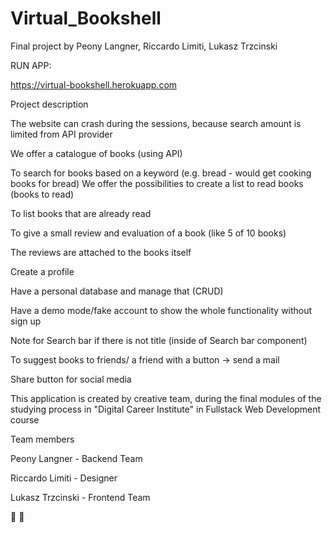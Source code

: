 # Virtual_Bookshell
Final project by Peony Langner, Riccardo Limiti, Lukasz Trzcinski 

RUN APP: 

https://virtual-bookshell.herokuapp.com

Project description

The website can crash during the sessions, because search amount is limited from API provider

We offer a catalogue of books (using API)

To search for books based on a keyword (e.g. bread - would get cooking books for bread)
We offer the possibilities to create a list to read books (books to read)

To list books that are already read

To give a small review and evaluation of a book (like 5 of 10 books)

The reviews are attached to the books itself

Create a profile

Have a personal database and manage that (CRUD)

Have a demo mode/fake account to show the whole functionality without sign up

Note for Search bar if there is not title (inside of Search bar component)

To suggest books to friends/ a friend with a button -> send a mail

Share button for social media


This application is created by creative team,
during the final modules of the studying process in
"Digital Career Institute" in Fullstack Web Development course

Team members

Peony Langner - Backend Team 

Riccardo Limiti - Designer 

Lukasz Trzcinski - Frontend Team 

🙌 🙏
